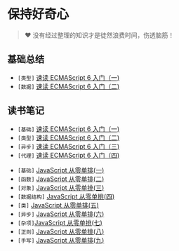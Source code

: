 # 保持好奇心

> ❤️ 没有经过整理的知识才是徒然浪费时间，伤透脑筋！

## 基础总结

- `[类型]` [速读 ECMAScript 6 入门（一)](doc/es6_1.md)
- `[数据]` [速读 ECMAScript 6 入门（二)](doc/es6_2.md)

## 读书笔记

- `[基础]` [速读 ECMAScript 6 入门（一)](doc/es6_1.md)
- `[类型]` [速读 ECMAScript 6 入门（二)](doc/es6_2.md)
- `[异步]` [速读 ECMAScript 6 入门（三)](doc/es6_3.md)
- `[代理]` [速读 ECMAScript 6 入门（四)](doc/es6_4.md)

<!-- ## 技术讨论 -->
- `[基础]` [JavaScript 从零单排(一)](js/js_base.md)
- `[函数]` [JavaScript 从零单排(二)](js/js_function.md)
- `[对象]` [JavaScript 从零单排(三)](js/js_object.md)
- `[数据结构]` [JavaScript 从零单排(四)](js/js_data_structure.md)
- `[类]` [JavaScript 从零单排(五)](js/js_class.md)
- `[异步]` [JavaScript 从零单排(六)](js/js_promise.md)
- `[杂项]`[JavaScript 从零单排(七)](js/js_other.md)
- `[正则]` [JavaScript 从零单排(八)](js/js_regexp.md)
- `[手写]` [JavaScript 从零单排(九)](js/js_code.md)
